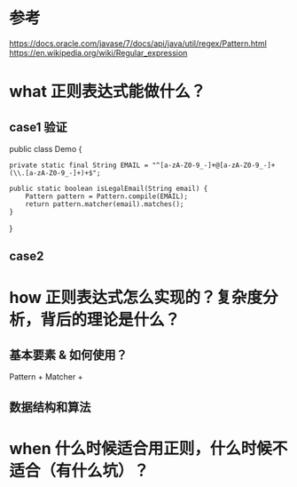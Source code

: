 # 参考
https://docs.oracle.com/javase/7/docs/api/java/util/regex/Pattern.html
https://en.wikipedia.org/wiki/Regular_expression

# what 正则表达式能做什么？


## case1 验证
public class Demo {

    private static final String EMAIL = "^[a-zA-Z0-9_-]+@[a-zA-Z0-9_-]+(\\.[a-zA-Z0-9_-]+)+$";
    
    public static boolean isLegalEmail(String email) {
        Pattern pattern = Pattern.compile(EMAIL);
        return pattern.matcher(email).matches();
    }
}

## case2 


# how 正则表达式怎么实现的？复杂度分析，背后的理论是什么？


## 基本要素 & 如何使用？
Pattern + Matcher + 

## 数据结构和算法


# when 什么时候适合用正则，什么时候不适合（有什么坑）？

